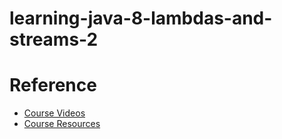 # learning-java-8-lambdas-and-streams-2

# Reference
- [Course Videos](https://learning.oreilly.com/videos/java-8-lambdas/9781771374743/9781771374743-video229798)
- [Course Resources](https://resources.oreilly.com/examples/0636920043232/tree/master)

